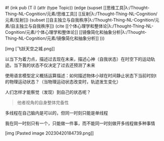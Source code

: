 #! (ink pub (T i) (attr (type Topic)) (edge (supset [[思维工具|λ:/Thought-Thing-NL-Cognition/元素/思维工具]] [[反射|λ:/Thought-Thing-NL-Cognition/元素/反射]]) (subset [[自主独立与自我秩序|λ:/Thought-Thing-NL-Cognition/元素/自主独立与自我秩序]]) (cite [[个体心理学和整体论|λ:/Thought-Thing-NL-Cognition/元素/个体心理学和整体论]] [[镜像简化和抽象分析|λ:/Thought-Thing-NL-Cognition/元素/镜像简化和抽象分析]] )))

[img [飞跃天空之城.png]]


以当下为着力点，描述过去现在未来，描述心神（自我状态）在时空下的运动轨迹。当下我的状态不仅决定了过去还预测了未来


使用语言模型定义概括运算描述：如何描述物体小球在时间静止状态下当前时刻t的物理运动状态？（当物理运动状态改变时，轨迹发生变化）

人们怎样才能察觉（发现）到自己的状态呢？

> 他者视角的自身整体完备性

多线程在自己脑内是可以的，但同一时刻只能是单线程

我在同一时刻只有一个，只能做一件事，而不能同一时刻做开多线程做多种事情


[img [Pasted image 20230420184739.png]]